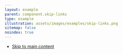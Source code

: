 ```yaml
---
layout: example
parent: component.skip-links
type: example
illustration: assets/images/examples/skip-links.png
sitemap: false
noindex: true
---
```

<div class="ds_skip-links">
    <ul class="ds_skip-links__list">
        <li class="ds_skip-links__item"><a class="ds_skip-links__link" href="#main-content">Skip to main content</a></li>
    </ul>
</div>
